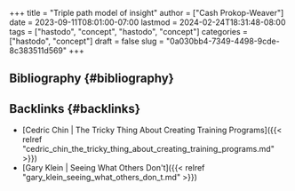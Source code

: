 +++
title = "Triple path model of insight"
author = ["Cash Prokop-Weaver"]
date = 2023-09-11T08:01:00-07:00
lastmod = 2024-02-24T18:31:48-08:00
tags = ["hastodo", "concept", "hastodo", "concept"]
categories = ["hastodo", "concept"]
draft = false
slug = "0a030bb4-7349-4498-9cde-8c383511d569"
+++

## Bibliography {#bibliography}

<style>.csl-entry{text-indent: -1.5em; margin-left: 1.5em;}</style><div class="csl-bib-body">
</div>


## Backlinks {#backlinks}

-   [Cedric Chin | The Tricky Thing About Creating Training Programs]({{< relref "cedric_chin_the_tricky_thing_about_creating_training_programs.md" >}})
-   [Gary Klein | Seeing What Others Don't]({{< relref "gary_klein_seeing_what_others_don_t.md" >}})
